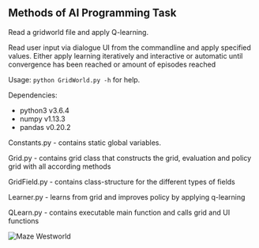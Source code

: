 ## Methods of AI Programming Task

Read a gridworld file and apply Q-learning.

Read user input via dialogue UI from the commandline and apply specified values.
Either apply learning iteratively and interactive or automatic until convergence 
has been reached or amount of episodes reached

Usage: 
`python GridWorld.py -h` for help.


Dependencies:
+ python3 v3.6.4 
+ numpy v1.13.3 
+ pandas v0.20.2

Constants.py    - contains static global variables.

Grid.py         - contains grid class that constructs the grid, evaluation and policy grid with all according methods

GridField.py    - contains class-structure for the different types of fields

Learner.py    - learns from grid and improves policy by applying q-learning

QLearn.py    - contains executable main function and calls grid and UI functions 

![Maze Westworld](https://images.duckduckgo.com/iu/?u=https%3A%2F%2Fi.redd.it%2Ftz1bngoyiw1y.jpg&f=1)